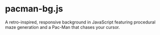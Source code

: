 # pacman-bg.js
A retro-inspired, responsive background in JavaScript featuring procedural maze generation and a Pac-Man that chases your cursor.
